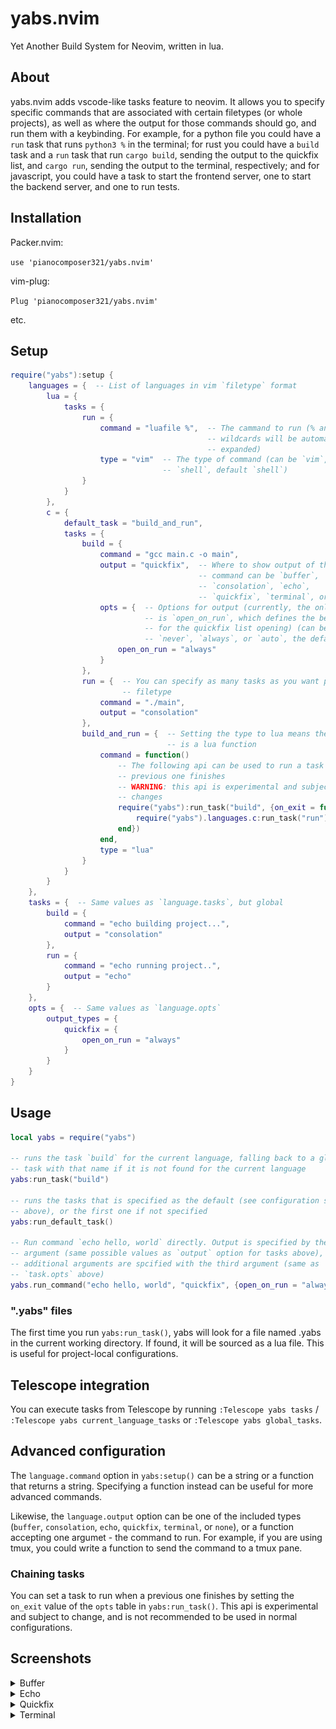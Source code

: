 # yabs.nvim

Yet Another Build System for Neovim, written in lua.

<!-- ![screenshot](./screenshot.png) -->

## About

yabs.nvim adds vscode-like tasks feature to neovim. It allows you to specify specific commands that are associated with certain filetypes (or whole projects), as well as where the output for those commands should go, and run them with a keybinding. For example, for a python file you could have a `run` task that runs `python3 %` in the terminal; for rust you could have a `build` task and a `run` task that run `cargo build`, sending the output to the quickfix list, and `cargo run`, sending the output to the terminal, respectively; and for javascript, you could have a task to start the frontend server, one to start the backend server, and one to run tests.

## Installation
Packer.nvim:

`use 'pianocomposer321/yabs.nvim'`

vim-plug:

`Plug 'pianocomposer321/yabs.nvim'`

etc.

## Setup

```lua
require("yabs"):setup {
    languages = {  -- List of languages in vim `filetype` format
        lua = {
            tasks = {
                run = {
                    command = "luafile %",  -- The cammand to run (% and other
                                            -- wildcards will be automatically
                                            -- expanded)
                    type = "vim"  -- The type of command (can be `vim`, `lua`, or
                                  -- `shell`, default `shell`)
                }
            }
        },
        c = {
            default_task = "build_and_run",
            tasks = {
                build = {
                    command = "gcc main.c -o main",
                    output = "quickfix",  -- Where to show output of the
                                          -- command can be `buffer`,
                                          -- `consolation`, `echo`,
                                          -- `quickfix`, `terminal`, or `none`
                    opts = {  -- Options for output (currently, the only one
                              -- is `open_on_run`, which defines the behavior
                              -- for the quickfix list opening) (can be
                              -- `never`, `always`, or `auto`, the default)
                        open_on_run = "always"
                    }
                },
                run = {  -- You can specify as many tasks as you want per
                         -- filetype
                    command = "./main",
                    output = "consolation"
                },
                build_and_run = {  -- Setting the type to lua means the command
                                   -- is a lua function
                    command = function()
                        -- The following api can be used to run a task when a
                        -- previous one finishes
                        -- WARNING: this api is experimental and subject to
                        -- changes
                        require("yabs"):run_task("build", {on_exit = function()
                            require("yabs").languages.c:run_task("run")
                        end})
                    end,
                    type = "lua"
                }
            }
        }
    },
    tasks = {  -- Same values as `language.tasks`, but global
        build = {
            command = "echo building project...",
            output = "consolation"
        },
        run = {
            command = "echo running project..",
            output = "echo"
        }
    },
    opts = {  -- Same values as `language.opts`
        output_types = {
            quickfix = {
                open_on_run = "always"
            }
        }
    }
}
```

## Usage

```lua
local yabs = require("yabs")

-- runs the task `build` for the current language, falling back to a global
-- task with that name if it is not found for the current language
yabs:run_task("build")  

-- runs the tasks that is specified as the default (see configuration section
-- above), or the first one if not specified
yabs:run_default_task()

-- Run command `echo hello, world` directly. Output is specified by the second
-- argument (same possible values as `output` option for tasks above), and
-- additional arguments are spcified with the third argument (same as
-- `task.opts` above)
yabs.run_command("echo hello, world", "quickfix", {open_on_run = "always"})
```

### ".yabs" files

The first time you run `yabs:run_task()`, yabs will look for a file named .yabs in
the current working directory. If found, it will be sourced as a lua file. This
is useful for project-local configurations.

## Telescope integration

You can execute tasks from Telescope by running `:Telescope yabs tasks` / `:Telescope yabs current_language_tasks` or `:Telescope yabs global_tasks`.

## Advanced configuration

The `language.command` option in `yabs:setup()` can be a string or a function that returns a string. Specifying a function instead can be useful for more advanced commands.

Likewise, the `language.output` option can be one of the included types (`buffer`, `consolation`, `echo`, `quickfix`, `terminal`, or `none`), or a function accepting one argumet - the command to run. For example, if you are using tmux, you could write a function to send the command to a tmux pane.

### Chaining tasks

You can set a task to run when a previous one finishes by setting the `on_exit`
value of the `opts` table in `yabs:run_task()`. This api is experimental and
subject to change, and is not recommended to be used in normal configurations.

## Screenshots

<details>
<summary>Buffer</summary>

![buffer](./buffer.png)
</details>

<details>
<summary>Echo</summary>

![echo](./echo.png)
</details>

<details>
<summary>Quickfix</summary>

![quickfix](./quickfix.png)
</details>

<details>
<summary>Terminal</summary>

![termina](./terminal.png)
</details>
<!-- ![screenshot](./screenshot.png) -->
